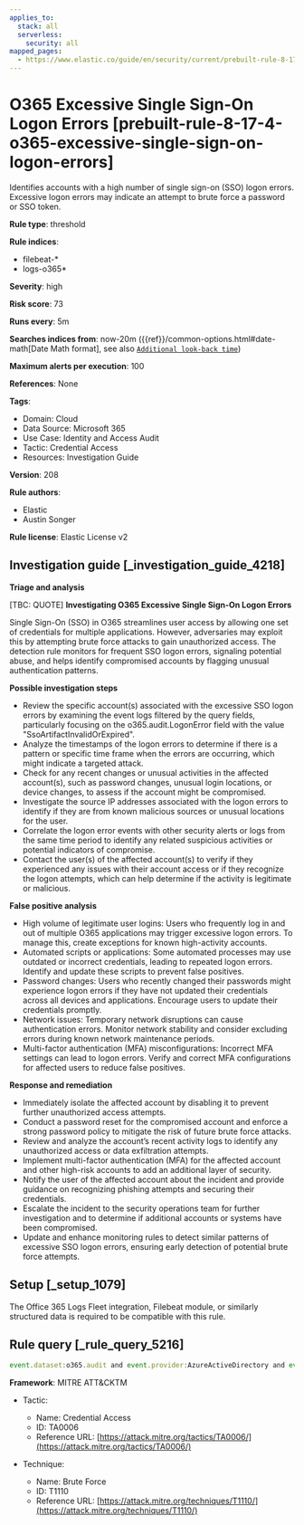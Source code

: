 ```yaml
---
applies_to:
  stack: all
  serverless:
    security: all
mapped_pages:
  - https://www.elastic.co/guide/en/security/current/prebuilt-rule-8-17-4-o365-excessive-single-sign-on-logon-errors.html
---
```


# O365 Excessive Single Sign-On Logon Errors [prebuilt-rule-8-17-4-o365-excessive-single-sign-on-logon-errors]

Identifies accounts with a high number of single sign-on (SSO) logon errors. Excessive logon errors may indicate an attempt to brute force a password or SSO token.

**Rule type**: threshold

**Rule indices**:

* filebeat-*
* logs-o365*

**Severity**: high

**Risk score**: 73

**Runs every**: 5m

**Searches indices from**: now-20m ({{ref}}/common-options.html#date-math[Date Math format], see also [`Additional look-back time`](docs-content://solutions/security/detect-and-alert/create-detection-rule.md#rule-schedule))

**Maximum alerts per execution**: 100

**References**: None

**Tags**:

* Domain: Cloud
* Data Source: Microsoft 365
* Use Case: Identity and Access Audit
* Tactic: Credential Access
* Resources: Investigation Guide

**Version**: 208

**Rule authors**:

* Elastic
* Austin Songer

**Rule license**: Elastic License v2

## Investigation guide [_investigation_guide_4218]

**Triage and analysis**

[TBC: QUOTE]
**Investigating O365 Excessive Single Sign-On Logon Errors**

Single Sign-On (SSO) in O365 streamlines user access by allowing one set of credentials for multiple applications. However, adversaries may exploit this by attempting brute force attacks to gain unauthorized access. The detection rule monitors for frequent SSO logon errors, signaling potential abuse, and helps identify compromised accounts by flagging unusual authentication patterns.

**Possible investigation steps**

* Review the specific account(s) associated with the excessive SSO logon errors by examining the event logs filtered by the query fields, particularly focusing on the o365.audit.LogonError field with the value "SsoArtifactInvalidOrExpired".
* Analyze the timestamps of the logon errors to determine if there is a pattern or specific time frame when the errors are occurring, which might indicate a targeted attack.
* Check for any recent changes or unusual activities in the affected account(s), such as password changes, unusual login locations, or device changes, to assess if the account might be compromised.
* Investigate the source IP addresses associated with the logon errors to identify if they are from known malicious sources or unusual locations for the user.
* Correlate the logon error events with other security alerts or logs from the same time period to identify any related suspicious activities or potential indicators of compromise.
* Contact the user(s) of the affected account(s) to verify if they experienced any issues with their account access or if they recognize the logon attempts, which can help determine if the activity is legitimate or malicious.

**False positive analysis**

* High volume of legitimate user logins: Users who frequently log in and out of multiple O365 applications may trigger excessive logon errors. To manage this, create exceptions for known high-activity accounts.
* Automated scripts or applications: Some automated processes may use outdated or incorrect credentials, leading to repeated logon errors. Identify and update these scripts to prevent false positives.
* Password changes: Users who recently changed their passwords might experience logon errors if they have not updated their credentials across all devices and applications. Encourage users to update their credentials promptly.
* Network issues: Temporary network disruptions can cause authentication errors. Monitor network stability and consider excluding errors during known network maintenance periods.
* Multi-factor authentication (MFA) misconfigurations: Incorrect MFA settings can lead to logon errors. Verify and correct MFA configurations for affected users to reduce false positives.

**Response and remediation**

* Immediately isolate the affected account by disabling it to prevent further unauthorized access attempts.
* Conduct a password reset for the compromised account and enforce a strong password policy to mitigate the risk of future brute force attacks.
* Review and analyze the account’s recent activity logs to identify any unauthorized access or data exfiltration attempts.
* Implement multi-factor authentication (MFA) for the affected account and other high-risk accounts to add an additional layer of security.
* Notify the user of the affected account about the incident and provide guidance on recognizing phishing attempts and securing their credentials.
* Escalate the incident to the security operations team for further investigation and to determine if additional accounts or systems have been compromised.
* Update and enhance monitoring rules to detect similar patterns of excessive SSO logon errors, ensuring early detection of potential brute force attempts.


## Setup [_setup_1079]

The Office 365 Logs Fleet integration, Filebeat module, or similarly structured data is required to be compatible with this rule.


## Rule query [_rule_query_5216]

```js
event.dataset:o365.audit and event.provider:AzureActiveDirectory and event.category:authentication and o365.audit.LogonError:"SsoArtifactInvalidOrExpired"
```

**Framework**: MITRE ATT&CKTM

* Tactic:

    * Name: Credential Access
    * ID: TA0006
    * Reference URL: [https://attack.mitre.org/tactics/TA0006/](https://attack.mitre.org/tactics/TA0006/)

* Technique:

    * Name: Brute Force
    * ID: T1110
    * Reference URL: [https://attack.mitre.org/techniques/T1110/](https://attack.mitre.org/techniques/T1110/)



